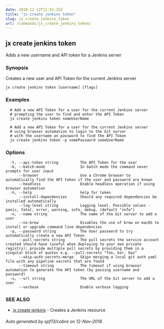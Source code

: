 ```yaml
---
date: 2018-11-12T11:51:25Z
title: "jx create jenkins token"
slug: jx_create_jenkins_token
url: /commands/jx_create_jenkins_token/
---
```

## jx create jenkins token

Adds a new username and API token for a Jenkins server

### Synopsis

Creates a new user and API Token for the current Jenkins server

```
jx create jenkins token [username] [flags]
```

### Examples

```
  # Add a new API Token for a user for the current Jenkins server
  # prompting the user to find and enter the API Token
  jx create jenkins token someUserName
  
  # Add a new API Token for a user for the current Jenkins server
  # using browser automation to login to the Git server
  # with the username an password to find the API Token
  jx create jenkins token -p somePassword someUserName
```

### Options

```
  -t, --api-token string          The API Token for the user
  -b, --batch-mode                In batch mode the command never prompts for user input
      --browser                   Use a Chrome browser to automatically find the API token if the user and password are known
      --headless                  Enable headless operation if using browser automation
  -h, --help                      help for token
      --install-dependencies      Should any required dependencies be installed automatically
      --log-level string          Logging level. Possible values - panic, fatal, error, warning, info, debug. (default "info")
  -n, --name string               The name of the Git server to add a user
      --no-brew                   Disables the use of brew on macOS to install or upgrade command line dependencies
  -p, --password string           The User password to try automatically create a new API Token
      --pull-secrets string       The pull secrets the service account created should have (useful when deploying to your own private registry): provide multiple pull secrets by providing them in a singular block of quotes e.g. --pull-secrets "foo, bar, baz"
      --skip-auth-secrets-merge   Skips merging a local git auth yaml file with any pipeline secrets that are found
      --timeout string            The timeout if using browser automation to generate the API token (by passing username and password)
  -u, --url string                The URL of the Git server to add a user
      --verbose                   Enable verbose logging
```

### SEE ALSO

* [jx create jenkins](/commands/jx_create_jenkins/)	 - Creates a Jenkins resource

###### Auto generated by spf13/cobra on 12-Nov-2018
